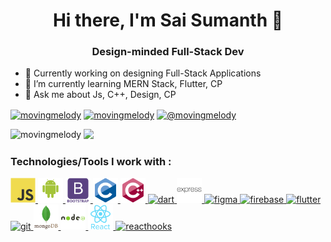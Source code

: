 <h1 align="center">Hi there, I'm Sai Sumanth 🌼</h1>
<h3 align="center">Design-minded Full-Stack Dev</h3>
<!-- <p align="left"> <a href="https://github.com/ryo-ma/github-profile-trophy"><img src="https://github-profile-trophy.vercel.app/?username=movingmelody" alt="movingmelody" /></a> </p> -->

- 🔭 Currently working on designing Full-Stack Applications
- 🌱 I’m currently learning MERN Stack, Flutter, CP
- 💬 Ask me about Js, C++, Design, CP

<p align="left">
<a href="https://twitter.com/MovingMelody" target="blank"><img align="center" src="https://cdn.jsdelivr.net/npm/simple-icons@3.0.1/icons/twitter.svg" alt="movingmelody" height="30" width="40" /></a>
<a href="https://www.linkedin.com/in/movingmelody/" target="blank"><img align="center" src="https://cdn.jsdelivr.net/npm/simple-icons@3.0.1/icons/linkedin.svg" alt="movingmelody" height="30" width="40" /></a>
<a href="https://dev.to/movingmelody" target="blank"><img align="center" src="https://d2fltix0v2e0sb.cloudfront.net/dev-black.png" alt="@movingmelody" height="30" width="40" /></a>
</p>
<p><img align="left" src="https://github-readme-stats.vercel.app/api/top-langs?username=movingmelody&show_icons=true&locale=en&layout=compact&title_color=ffffff&icon_color=bb2acf&text_color=daf7dc&bg_color=151515" alt="movingmelody" /></p>
<p>&nbsp;<img src="https://github-readme-stats.vercel.app/api?username=movingmelody&&show_icons=true&count_private=true&title_color=ffffff&icon_color=bb2acf&text_color=daf7dc&bg_color=151515">
</p>
<h3 align="left">Technologies/Tools I work with : </h3>

<p align="left">
  <a href="https://developer.mozilla.org/en-US/docs/Web/JavaScript" target="_blank"> <img src="https://raw.githubusercontent.com/devicons/devicon/master/icons/javascript/javascript-original.svg" alt="javascript" width="40" height="40"/> </a> <a href="https://developer.android.com" target="_blank"> <img src="https://raw.githubusercontent.com/devicons/devicon/master/icons/android/android-original-wordmark.svg" alt="android" width="40" height="40"/> </a> <a href="https://getbootstrap.com" target="_blank"> <img src="https://raw.githubusercontent.com/devicons/devicon/master/icons/bootstrap/bootstrap-plain-wordmark.svg" alt="bootstrap" width="40" height="40"/> </a> <a href="https://www.cprogramming.com/" target="_blank"> <img src="https://raw.githubusercontent.com/devicons/devicon/master/icons/c/c-original.svg" alt="c" width="40" height="40"/> </a> <a href="https://www.w3schools.com/cpp/" target="_blank"> <img src="https://raw.githubusercontent.com/devicons/devicon/master/icons/cplusplus/cplusplus-original.svg" alt="cplusplus" width="40" height="40"/> </a> <a href="https://dart.dev" target="_blank"> <img src="https://www.vectorlogo.zone/logos/dartlang/dartlang-icon.svg" alt="dart" width="40" height="40"/> </a> <a href="https://expressjs.com" target="_blank"> <img src="https://raw.githubusercontent.com/devicons/devicon/master/icons/express/express-original-wordmark.svg" alt="express" width="40" height="40"/> </a> <a href="https://www.figma.com/" target="_blank"> <img src="https://www.vectorlogo.zone/logos/figma/figma-icon.svg" alt="figma" width="40" height="40"/> </a> <a href="https://firebase.google.com/" target="_blank"> <img src="https://www.vectorlogo.zone/logos/firebase/firebase-icon.svg" alt="firebase" width="40" height="40"/> </a> <a href="https://flutter.dev" target="_blank"> <img src="https://www.vectorlogo.zone/logos/flutterio/flutterio-icon.svg" alt="flutter" width="40" height="40"/> </a> <a href="https://git-scm.com/" target="_blank"> <img src="https://www.vectorlogo.zone/logos/git-scm/git-scm-icon.svg" alt="git" width="40" height="40"/> </a>  <a href="https://www.mongodb.com/" target="_blank"> <img src="https://raw.githubusercontent.com/devicons/devicon/master/icons/mongodb/mongodb-original-wordmark.svg" alt="mongodb" width="40" height="40"/> </a> <a href="https://nodejs.org" target="_blank"> <img src="https://raw.githubusercontent.com/devicons/devicon/master/icons/nodejs/nodejs-original-wordmark.svg" alt="nodejs" width="40" height="40"/> </a>  <a href="https://reactjs.org/" target="_blank"> <img src="https://raw.githubusercontent.com/devicons/devicon/master/icons/react/react-original-wordmark.svg" alt="react" width="40" height="40"/> </a> <a href="https://reactjs.org/docs/hooks-intro.html" target="_blank"> <img src="https://miro.medium.com/max/768/1*0j4xd4B_o-jxiaM9QYqgWw.png" alt="reacthooks" width="40" height="40"/> </a>  </p>
